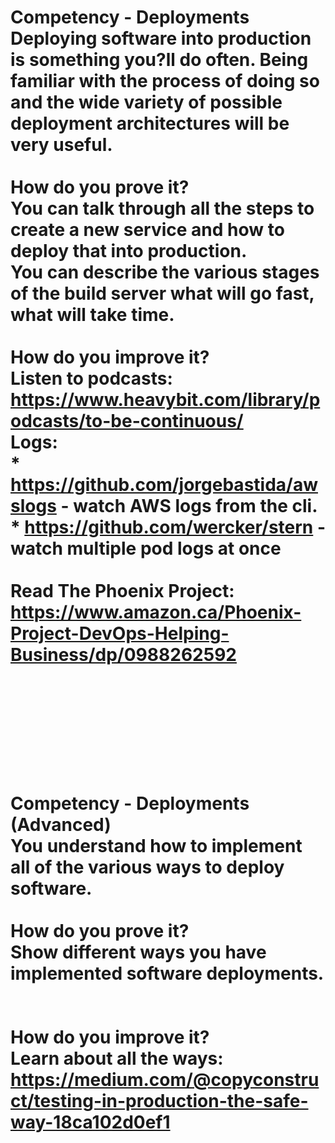 # Competency - Deployments<br />Deploying software into production is something you?ll do often.  Being familiar with the process of doing so and the wide variety of possible deployment architectures will be very useful.<br /><br />How do you prove it?<br />You can talk through all the steps to create a new service and how to deploy that into production.<br />You can describe the various stages of the build server what will go fast, what will take time.<br /><br />How do you improve it?<br />Listen to podcasts: https://www.heavybit.com/library/podcasts/to-be-continuous/<br />Logs: <br />* https://github.com/jorgebastida/awslogs - watch AWS logs from the cli.<br />* https://github.com/wercker/stern - watch multiple pod logs at once<br /><br />Read The Phoenix Project: https://www.amazon.ca/Phoenix-Project-DevOps-Helping-Business/dp/0988262592<br /><br /><br /><br /><br /><br /><br />Competency - Deployments (Advanced)<br />You understand how to implement all of the various ways to deploy software.<br /><br />How do you prove it?<br />Show different ways you have implemented software deployments.<br /><br /><br />How do you improve it?<br />Learn about all the ways: https://medium.com/@copyconstruct/testing-in-production-the-safe-way-18ca102d0ef1<br /><br /><br />